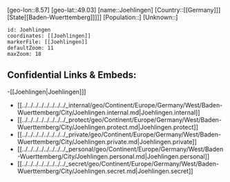 ﻿---
location: [49.03,8.57]
mapzoom: [7,12] 
mapmarker: city 
type: City
tags:
- geo/City


SpocWebEntityId: 31236
isDeleted: false
confidential: public

---
[geo-lon::8.57]
[geo-lat::49.03]
[name::Joehlingen]
[Country::[[Germany]]]
[State[[Baden-Wuerttemberg]]]]]
[Population::]
[Unknown::]


```leaflet
id: Joehlingen
coordinates: [[Joehlingen]]
markerFile: [[Joehlingen]]
defaultZoom: 11 
maxZoom: 18
```


## Confidential Links & Embeds: 
-[[Joehlingen|Joehlingen]]] 
- [[../../../../../../../../_internal/geo/Continent/Europe/Germany/West/Baden-Wuerttemberg/City/Joehlingen.internal.md|Joehlingen.internal]] 
- [[../../../../../../../../_protect/geo/Continent/Europe/Germany/West/Baden-Wuerttemberg/City/Joehlingen.protect.md|Joehlingen.protect]] 
- [[../../../../../../../../_private/geo/Continent/Europe/Germany/West/Baden-Wuerttemberg/City/Joehlingen.private.md|Joehlingen.private]] 
- [[../../../../../../../../_personal/geo/Continent/Europe/Germany/West/Baden-Wuerttemberg/City/Joehlingen.personal.md|Joehlingen.personal]] 
- [[../../../../../../../../_secret/geo/Continent/Europe/Germany/West/Baden-Wuerttemberg/City/Joehlingen.secret.md|Joehlingen.secret]] 
